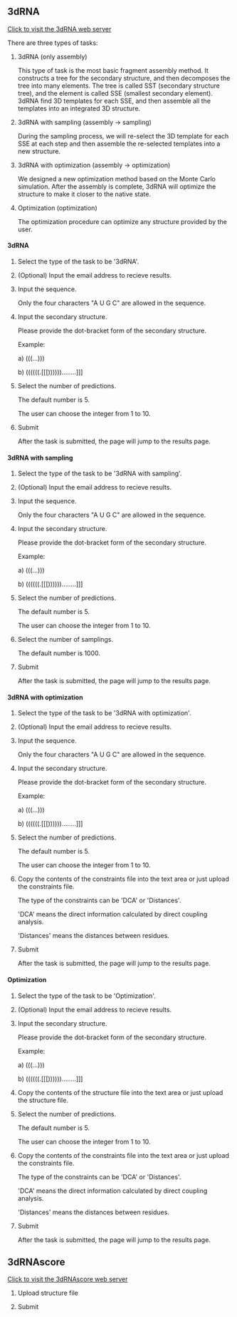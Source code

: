 ## 3dRNA

[Click to visit the 3dRNA web server](http://biophy.hust.edu.cn/3dRNA)

There are three types of tasks:

1.  3dRNA (only assembly)

    This type of task is the most basic fragment assembly method.
    It constructs a tree for the secondary structure, and then decomposes the tree into many elements.
    The tree is called SST (secondary structure tree), and the element is called SSE (smallest secondary element).
    3dRNA find 3D templates for each SSE, and then assemble all the templates into an integrated 3D structure.

2.  3dRNA with sampling (assembly -> sampling)

    During the sampling process, we will re-select the 3D template for each SSE at each step and then
    assemble the re-selected templates into a new structure.

3.  3dRNA with optimization (assembly -> optimization)

    We designed a new optimization method based on the Monte Carlo simulation. After the assembly is complete,
    3dRNA will optimize the structure to make it closer to the native state.

4.  Optimization (optimization)

    The optimization procedure can optimize any structure provided by the user.

#### 3dRNA

1.  Select the type of the task to be '3dRNA'.

2.  (Optional) Input the email address to recieve results.

3.  Input the sequence.

    Only the four characters "A U G C" are allowed in the sequence.

4.  Input the secondary structure. 

    Please provide the dot-bracket form of the secondary structure.

    Example:

    a)  (((...)))

    b)  ((((((.[[[))))))........]]]

5.  Select the number of predictions.

    The default number is 5.

    The user can choose the integer from 1 to 10.

6.  Submit

    After the task is submitted, the page will jump to the results page.

#### 3dRNA with sampling

1.  Select the type of the task to be '3dRNA with sampling'.

2.  (Optional) Input the email address to recieve results.

3.  Input the sequence.

    Only the four characters "A U G C" are allowed in the sequence.

4.  Input the secondary structure. 

    Please provide the dot-bracket form of the secondary structure.

    Example:

    a)  (((...)))

    b)  ((((((.[[[))))))........]]]

5.  Select the number of predictions.

    The default number is 5.

    The user can choose the integer from 1 to 10.

6.  Select the number of samplings.

    The default number is 1000.

7.  Submit

    After the task is submitted, the page will jump to the results page.

#### 3dRNA with optimization

1.  Select the type of the task to be '3dRNA with optimization'.

2.  (Optional) Input the email address to recieve results.

3.  Input the sequence.

    Only the four characters "A U G C" are allowed in the sequence.

4.  Input the secondary structure. 

    Please provide the dot-bracket form of the secondary structure.

    Example:

    a)  (((...)))

    b)  ((((((.[[[))))))........]]]

5.  Select the number of predictions.

    The default number is 5.

    The user can choose the integer from 1 to 10.

6.  Copy the contents of the constraints file into the text area or just upload the constraints file.

    The type of the constraints can be 'DCA' or 'Distances'.

    'DCA' means the direct information calculated by direct coupling analysis.

    'Distances' means the distances between residues.

7.  Submit

    After the task is submitted, the page will jump to the results page.

#### Optimization

1.  Select the type of the task to be 'Optimization'.

2.  (Optional) Input the email address to recieve results.

3.  Input the secondary structure. 

    Please provide the dot-bracket form of the secondary structure.

    Example:

    a)  (((...)))

    b)  ((((((.[[[))))))........]]]

4.  Copy the contents of the structure file into the text area or just upload the structure file.

5.  Select the number of predictions.

    The default number is 5.

    The user can choose the integer from 1 to 10.

6.  Copy the contents of the constraints file into the text area or just upload the constraints file.

    The type of the constraints can be 'DCA' or 'Distances'.

    'DCA' means the direct information calculated by direct coupling analysis.

    'Distances' means the distances between residues.

7.  Submit

    After the task is submitted, the page will jump to the results page.

## 3dRNAscore

[Click to visit the 3dRNAscore web server](http://biophy.hust.edu.cn/3dRNAscore)

1. Upload structure file

2. Submit

